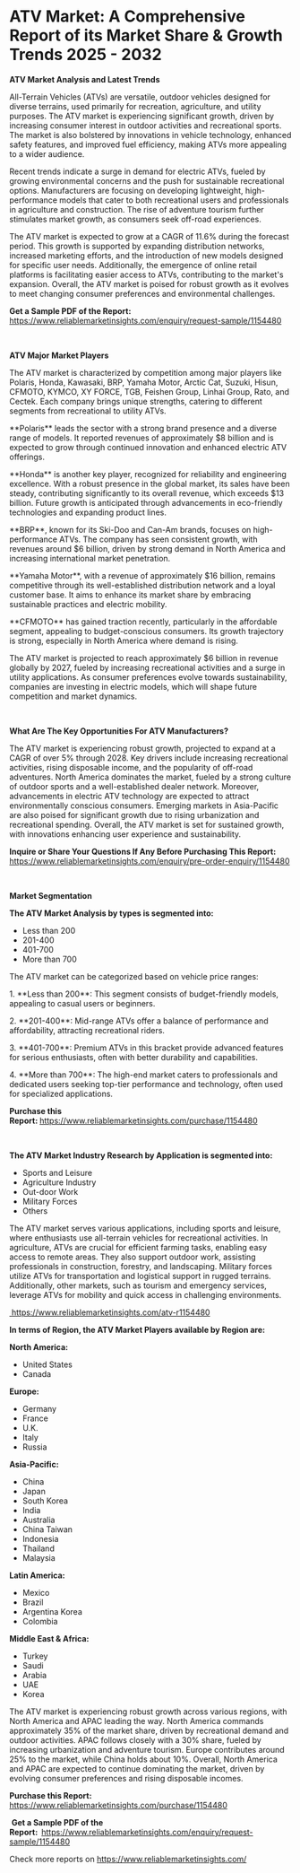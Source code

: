 <p><h1>ATV Market: A Comprehensive Report of its Market Share & Growth Trends 2025 - 2032</h1></p><p><strong>ATV Market Analysis and Latest Trends</strong></p>
<p><p>All-Terrain Vehicles (ATVs) are versatile, outdoor vehicles designed for diverse terrains, used primarily for recreation, agriculture, and utility purposes. The ATV market is experiencing significant growth, driven by increasing consumer interest in outdoor activities and recreational sports. The market is also bolstered by innovations in vehicle technology, enhanced safety features, and improved fuel efficiency, making ATVs more appealing to a wider audience.</p><p>Recent trends indicate a surge in demand for electric ATVs, fueled by growing environmental concerns and the push for sustainable recreational options. Manufacturers are focusing on developing lightweight, high-performance models that cater to both recreational users and professionals in agriculture and construction. The rise of adventure tourism further stimulates market growth, as consumers seek off-road experiences.</p><p>The ATV market is expected to grow at a CAGR of 11.6% during the forecast period. This growth is supported by expanding distribution networks, increased marketing efforts, and the introduction of new models designed for specific user needs. Additionally, the emergence of online retail platforms is facilitating easier access to ATVs, contributing to the market's expansion. Overall, the ATV market is poised for robust growth as it evolves to meet changing consumer preferences and environmental challenges.</p></p>
<p><strong>Get a Sample PDF of the Report:&nbsp;</strong> <a href="https://www.reliablemarketinsights.com/enquiry/request-sample/1154480?utm_campaign=2756&utm_medium=2&utm_source=Github&utm_content=ia&utm_term=30032025&utm_id=atv">https://www.reliablemarketinsights.com/enquiry/request-sample/1154480</a></p>
<p>&nbsp;</p>
<p><strong>ATV Major Market Players</strong></p>
<p><p>The ATV market is characterized by competition among major players like Polaris, Honda, Kawasaki, BRP, Yamaha Motor, Arctic Cat, Suzuki, Hisun, CFMOTO, KYMCO, XY FORCE, TGB, Feishen Group, Linhai Group, Rato, and Cectek. Each company brings unique strengths, catering to different segments from recreational to utility ATVs.</p><p>**Polaris** leads the sector with a strong brand presence and a diverse range of models. It reported revenues of approximately $8 billion and is expected to grow through continued innovation and enhanced electric ATV offerings.</p><p>**Honda** is another key player, recognized for reliability and engineering excellence. With a robust presence in the global market, its sales have been steady, contributing significantly to its overall revenue, which exceeds $13 billion. Future growth is anticipated through advancements in eco-friendly technologies and expanding product lines.</p><p>**BRP**, known for its Ski-Doo and Can-Am brands, focuses on high-performance ATVs. The company has seen consistent growth, with revenues around $6 billion, driven by strong demand in North America and increasing international market penetration.</p><p>**Yamaha Motor**, with a revenue of approximately $16 billion, remains competitive through its well-established distribution network and a loyal customer base. It aims to enhance its market share by embracing sustainable practices and electric mobility.</p><p>**CFMOTO** has gained traction recently, particularly in the affordable segment, appealing to budget-conscious consumers. Its growth trajectory is strong, especially in North America where demand is rising.</p><p>The ATV market is projected to reach approximately $6 billion in revenue globally by 2027, fueled by increasing recreational activities and a surge in utility applications. As consumer preferences evolve towards sustainability, companies are investing in electric models, which will shape future competition and market dynamics.</p></p>
<p>&nbsp;</p>
<p><strong>What Are The Key Opportunities For ATV Manufacturers?</strong></p>
<p><p>The ATV market is experiencing robust growth, projected to expand at a CAGR of over 5% through 2028. Key drivers include increasing recreational activities, rising disposable income, and the popularity of off-road adventures. North America dominates the market, fueled by a strong culture of outdoor sports and a well-established dealer network. Moreover, advancements in electric ATV technology are expected to attract environmentally conscious consumers. Emerging markets in Asia-Pacific are also poised for significant growth due to rising urbanization and recreational spending. Overall, the ATV market is set for sustained growth, with innovations enhancing user experience and sustainability.</p></p>
<p><strong>Inquire or Share Your Questions If Any Before Purchasing This Report:</strong> <a href="https://www.reliablemarketinsights.com/enquiry/pre-order-enquiry/1154480?utm_campaign=2756&utm_medium=2&utm_source=Github&utm_content=ia&utm_term=30032025&utm_id=atv">https://www.reliablemarketinsights.com/enquiry/pre-order-enquiry/1154480</a></p>
<p>&nbsp;</p>
<p><strong>Market Segmentation</strong></p>
<p><strong>The ATV Market Analysis by types is segmented into:</strong></p>
<p><ul><li>Less than 200</li><li>201-400</li><li>401-700</li><li>More than 700</li></ul></p>
<p><p>The ATV market can be categorized based on vehicle price ranges: </p><p>1. **Less than 200**: This segment consists of budget-friendly models, appealing to casual users or beginners. </p><p>2. **201-400**: Mid-range ATVs offer a balance of performance and affordability, attracting recreational riders. </p><p>3. **401-700**: Premium ATVs in this bracket provide advanced features for serious enthusiasts, often with better durability and capabilities. </p><p>4. **More than 700**: The high-end market caters to professionals and dedicated users seeking top-tier performance and technology, often used for specialized applications.</p></p>
<p><strong>Purchase this Report:&nbsp;</strong><a href="https://www.reliablemarketinsights.com/purchase/1154480?utm_campaign=2756&utm_medium=2&utm_source=Github&utm_content=ia&utm_term=30032025&utm_id=atv">https://www.reliablemarketinsights.com/purchase/1154480</a></p>
<p>&nbsp;</p>
<p><strong>The ATV Market Industry Research by Application is segmented into:</strong></p>
<p><ul><li>Sports and Leisure</li><li>Agriculture Industry</li><li>Out-door Work</li><li>Military Forces</li><li>Others</li></ul></p>
<p><p>The ATV market serves various applications, including sports and leisure, where enthusiasts use all-terrain vehicles for recreational activities. In agriculture, ATVs are crucial for efficient farming tasks, enabling easy access to remote areas. They also support outdoor work, assisting professionals in construction, forestry, and landscaping. Military forces utilize ATVs for transportation and logistical support in rugged terrains. Additionally, other markets, such as tourism and emergency services, leverage ATVs for mobility and quick access in challenging environments.</p></p>
<p><a href="https://www.reliablemarketinsights.com/atv-r1154480?utm_campaign=2756&utm_medium=2&utm_source=Github&utm_content=ia&utm_term=30032025&utm_id=atv">&nbsp;https://www.reliablemarketinsights.com/atv-r1154480</a></p>
<p><strong>In terms of Region, the ATV Market Players available by Region are:</strong></p>
<p>
    <p> <strong> North America: </strong>
        <ul>
            <li>United States</li>
            <li>Canada</li>
        </ul>
        </p> 
    <p> <strong> Europe: </strong>
        <ul>
            <li>Germany</li>
            <li>France</li>
            <li>U.K.</li>
            <li>Italy</li>
            <li>Russia</li>
        </ul>
        </p> 
    <p> <strong> Asia-Pacific: </strong>
        <ul>
            <li>China</li>
            <li>Japan</li>
            <li>South Korea</li>
            <li>India</li>
            <li>Australia</li>
            <li>China Taiwan</li>
            <li>Indonesia</li>
            <li>Thailand</li>
            <li>Malaysia</li>
        </ul>
        </p> 
    <p> <strong> Latin America: </strong>
        <ul>
            <li>Mexico</li>
            <li>Brazil</li>
            <li>Argentina Korea</li>
            <li>Colombia</li>
        </ul>
        </p> 
    <p> <strong> Middle East & Africa: </strong>
        <ul>
            <li>Turkey</li>
            <li>Saudi</li>
            <li>Arabia</li>
            <li>UAE</li>
            <li>Korea</li>
        </ul>
    </p>
    </p>
<p><p>The ATV market is experiencing robust growth across various regions, with North America and APAC leading the way. North America commands approximately 35% of the market share, driven by recreational demand and outdoor activities. APAC follows closely with a 30% share, fueled by increasing urbanization and adventure tourism. Europe contributes around 25% to the market, while China holds about 10%. Overall, North America and APAC are expected to continue dominating the market, driven by evolving consumer preferences and rising disposable incomes.</p></p>
<p><strong>Purchase this Report: </strong><a href="https://www.reliablemarketinsights.com/purchase/1154480?utm_campaign=2756&utm_medium=2&utm_source=Github&utm_content=ia&utm_term=30032025&utm_id=atv">https://www.reliablemarketinsights.com/purchase/1154480</a></p>
<p>&nbsp;<strong>Get a Sample PDF of the Report:&nbsp;&nbsp;</strong><a href="https://www.reliablemarketinsights.com/enquiry/request-sample/1154480?utm_campaign=2756&utm_medium=2&utm_source=Github&utm_content=ia&utm_term=30032025&utm_id=atv">https://www.reliablemarketinsights.com/enquiry/request-sample/1154480</a></p>
<p><strong></strong></p>
<p>Check more reports on <a href="https://www.reliablemarketinsights.com/?utm_campaign=2756&utm_medium=2&utm_source=Github&utm_content=ia&utm_term=30032025&utm_id=atv">https://www.reliablemarketinsights.com/</a></p>